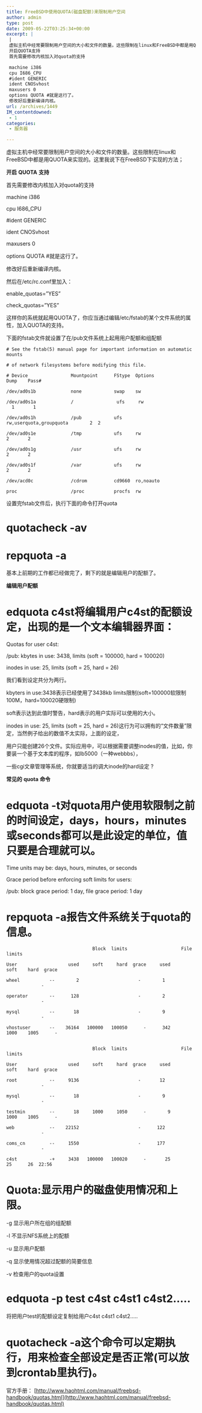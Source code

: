 ```yaml
---
title: FreeBSD中使用QUOTA(磁盘配额)来限制用户空间
author: admin
type: post
date: 2009-05-22T03:25:34+00:00
excerpt: |
 |
 虚拟主机中经常要限制用户空间的大小和文件的数量。这些限制在linux和FreeBSD中都是用QUOTA来实现的。这里我说下在FreeBSD下实现的方法；
 开启QUOTA支持
 首先需要修改内核加入对quota的支持

 machine i386
 cpu I686_CPU
 #ident GENERIC
 ident CNOSvhost
 maxusers 0
 options QUOTA #就是这行了。
 修改好后重新编译内核。
url: /archives/1449
IM_contentdowned:
 - 1
categories:
 - 服务器

---
```


虚拟主机中经常要限制用户空间的大小和文件的数量。这些限制在linux和FreeBSD中都是用QUOTA来实现的。这里我说下在FreeBSD下实现的方法；

**开启** **QUOTA** **支持**

首先需要修改内核加入对quota的支持

machine i386

cpu I686_CPU

#ident GENERIC

ident CNOSvhost

maxusers 0

options QUOTA #就是这行了。

修改好后重新编译内核。

然后在/etc/rc.conf里加入：

enable_quotas=”YES”

check_quotas=”YES”

这样你的系统就起用QUOTA了，你应当通过编辑/etc/fstab的某个文件系统的属性，加入QUOTA的支持。

下面的fstab文件就设置了在/pub文件系统上起用用户配额和组配额

```
# See the fstab(5) manual page for important information on automatic mounts
```

```
# of network filesystems before modifying this file.
```

```
# Device                Mountpoint      FStype  Options         Dump    Pass#
```

```
/dev/ad0s1b             none            swap    sw
```

```
/dev/ad0s1a             /                ufs     rw               1       1
```

```
/dev/ad0s1h             /pub            ufs     rw,userquota,groupquota        2  2
```

```
/dev/ad0s1e             /tmp            ufs     rw              2       2
```

```
/dev/ad0s1g             /usr            ufs     rw              2       2
```

```
/dev/ad0s1f             /var            ufs     rw              2       2
```

```
/dev/acd0c              /cdrom          cd9660  ro,noauto
```

```
proc                    /proc           procfs  rw
```

设置完fstab文件后，执行下面的命令打开quota

# quotacheck -av

# repquota -a

基本上前期的工作都已经做完了，剩下的就是编辑用户的配额了。

**编辑用户配额**

# edquota c4st将编辑用户c4st的配额设定，出现的是一个文本编辑器界面：

Quotas for user c4st:

/pub: kbytes in use: 3438, limits (soft = 100000, hard = 100020)

inodes in use: 25, limits (soft = 25, hard = 26)

我们看到设定共分为两行。

kbyters in use:3438表示已经使用了3438kb limits限制(soft=100000软限制100M，hard=100020硬限制)

soft表示达到此值时警告，hard表示的用户实际可以使用的大小。

inodes in use: 25, limits (soft = 25, hard = 26)这行为可以拥有的“文件数量”限定，当然例子给出的数值不太实际，上面的设定，

用户只能创建26个文件。实际应用中，可以根据需要调整inodes的值，比如，你要装一个基于文本库的程序，如lb5000（一种webbbs），

一些cgi文章管理等系统，你就要适当的调大inode的hard设定 ?

**常见的** **quota** **命令**

# edquota -t对quota用户使用软限制之前的时间设定，days，hours，minutes或seconds都可以是此设定的单位，值只要是合理就可以。

Time units may be: days, hours, minutes, or seconds

Grace period before enforcing soft limits for users:

/pub: block grace period: 1 day, file grace period: 1 day

# repquota -a报告文件系统关于quota的信息。

```
                                Block  limits                    File  limits
```

```
User                   used     soft     hard  grace     used    soft    hard  grace
```

```
wheel           --        2                      -        1                    -
```

```
operator        --      128                      -        2                    -
```

```
mysql           --       18                      -        9                    -
```

```
vhostuser       --    36164   100000   100050      -      342    1000    1005      -
```

```

```

```
                                Block  limits                    File  limits
```

```
User                   used     soft     hard  grace     used    soft    hard  grace
```

```
root            --     9136                      -       12                    -
```

```
mysql           --       18                      -        9                    -
```

```
testmin         --       18     1000     1050      -        9    1000    1005      -
```

```
web             --    22152                      -      122                    -
```

```
coms_cn         --     1550                      -      177                    -
```

```
c4st            -+     3438   100000   100020      -       25      25      26  22:56
```

# Quota:显示用户的磁盘使用情况和上限。

 -g 显示用户所在组的组配额

 -l 不显示NFS系统上的配额

 -u 显示用户配额

 -q 显示使用情况超过配额的简要信息

 -v 检查用户的quota设置

# edquota -p test c4st c4st1 c4st2…..

将把用户test的配额设定复制给用户c4st c4st1 c4st2…..

# quotacheck -a这个命令可以定期执行，用来检查全部设定是否正常(可以放到crontab里执行)。

官方手册： [http://www.haohtml.com/manual/freebsd-handbook/quotas.html](http://www.haohtml.com/manual/freebsd-handbook/quotas.html)